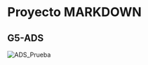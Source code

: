 # Proyecto MARKDOWN
## G5-ADS
![ADS_Prueba](https://miguelpaz.github.io/assets/images/markdownpreview.png)
